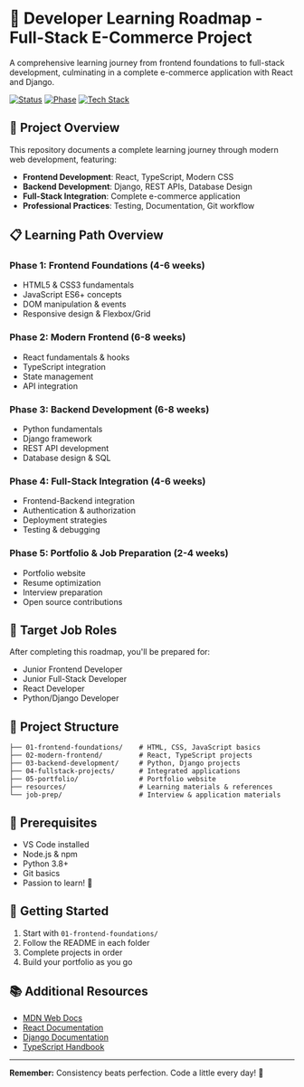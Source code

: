 # 🚀 Developer Learning Roadmap - Full-Stack E-Commerce Project

A comprehensive learning journey from frontend foundations to full-stack development, culminating in a complete e-commerce application with React and Django.

[![Status](https://img.shields.io/badge/Status-50%25%20Complete-green)](https://github.com/yourusername/developer-learning-roadmap)
[![Phase](https://img.shields.io/badge/Current%20Phase-Full%20Stack%20Integration-blue)](./PROGRESS.md)
[![Tech Stack](https://img.shields.io/badge/Tech%20Stack-React%20%2B%20Django%20%2B%20TypeScript-orange)](./04-fullstack-projects/)

## 🎯 Project Overview

This repository documents a complete learning journey through modern web development, featuring:

- **Frontend Development**: React, TypeScript, Modern CSS
- **Backend Development**: Django, REST APIs, Database Design  
- **Full-Stack Integration**: Complete e-commerce application
- **Professional Practices**: Testing, Documentation, Git workflow

## 📋 **Learning Path Overview**

### Phase 1: Frontend Foundations (4-6 weeks)
- HTML5 & CSS3 fundamentals
- JavaScript ES6+ concepts
- DOM manipulation & events
- Responsive design & Flexbox/Grid

### Phase 2: Modern Frontend (6-8 weeks)
- React fundamentals & hooks
- TypeScript integration
- State management
- API integration

### Phase 3: Backend Development (6-8 weeks)
- Python fundamentals
- Django framework
- REST API development
- Database design & SQL

### Phase 4: Full-Stack Integration (4-6 weeks)
- Frontend-Backend integration
- Authentication & authorization
- Deployment strategies
- Testing & debugging

### Phase 5: Portfolio & Job Preparation (2-4 weeks)
- Portfolio website
- Resume optimization
- Interview preparation
- Open source contributions

## 🎯 **Target Job Roles**

After completing this roadmap, you'll be prepared for:
- Junior Frontend Developer
- Junior Full-Stack Developer
- React Developer
- Python/Django Developer

## 📁 **Project Structure**

```
├── 01-frontend-foundations/    # HTML, CSS, JavaScript basics
├── 02-modern-frontend/         # React, TypeScript projects
├── 03-backend-development/     # Python, Django projects
├── 04-fullstack-projects/      # Integrated applications
├── 05-portfolio/               # Portfolio website
├── resources/                  # Learning materials & references
└── job-prep/                   # Interview & application materials
```

## 🔧 **Prerequisites**

- VS Code installed
- Node.js & npm
- Python 3.8+
- Git basics
- Passion to learn! 💪

## 🚀 **Getting Started**

1. Start with `01-frontend-foundations/`
2. Follow the README in each folder
3. Complete projects in order
4. Build your portfolio as you go

## 📚 **Additional Resources**

- [MDN Web Docs](https://developer.mozilla.org/)
- [React Documentation](https://react.dev/)
- [Django Documentation](https://docs.djangoproject.com/)
- [TypeScript Handbook](https://www.typescriptlang.org/docs/)

---

**Remember:** Consistency beats perfection. Code a little every day! 🎯
